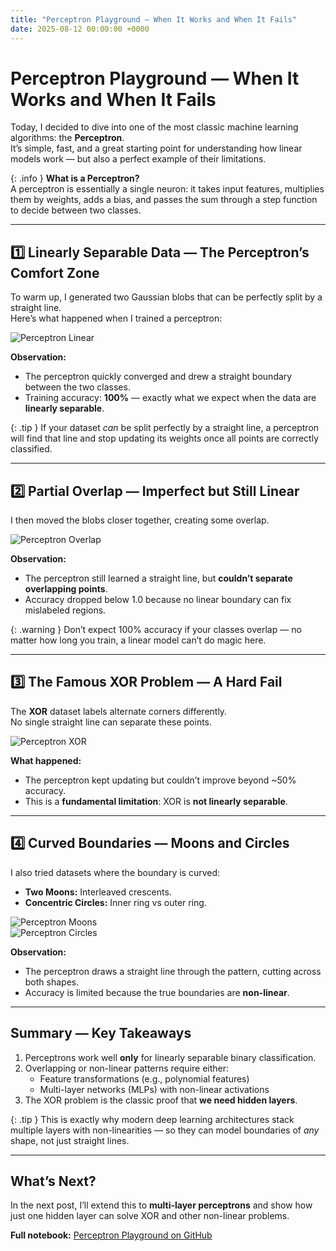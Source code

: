 ```yaml
---
title: "Perceptron Playground — When It Works and When It Fails"
date: 2025-08-12 00:00:00 +0000
---
```


# Perceptron Playground — When It Works and When It Fails

Today, I decided to dive into one of the most classic machine learning algorithms: the **Perceptron**.  
It’s simple, fast, and a great starting point for understanding how linear models work — but also a perfect example of their limitations.

{: .info }
**What is a Perceptron?**  
A perceptron is essentially a single neuron: it takes input features, multiplies them by weights, adds a bias, and passes the sum through a step function to decide between two classes.

---

## 1️⃣ Linearly Separable Data — The Perceptron’s Comfort Zone

To warm up, I generated two Gaussian blobs that can be perfectly split by a straight line.  
Here’s what happened when I trained a perceptron:

![Perceptron Linear](/assets/img/posts/perceptron_linear.png)

**Observation:**  
- The perceptron quickly converged and drew a straight boundary between the two classes.
- Training accuracy: **100%** — exactly what we expect when the data are **linearly separable**.

{: .tip }
If your dataset *can* be split perfectly by a straight line, a perceptron will find that line and stop updating its weights once all points are correctly classified.

---

## 2️⃣ Partial Overlap — Imperfect but Still Linear

I then moved the blobs closer together, creating some overlap.

![Perceptron Overlap](/assets/img/posts/perceptron_overlap.png)

**Observation:**  
- The perceptron still learned a straight line, but **couldn’t separate overlapping points**.
- Accuracy dropped below 1.0 because no linear boundary can fix mislabeled regions.

{: .warning }
Don’t expect 100% accuracy if your classes overlap — no matter how long you train, a linear model can’t do magic here.

---

## 3️⃣ The Famous XOR Problem — A Hard Fail

The **XOR** dataset labels alternate corners differently.  
No single straight line can separate these points.

![Perceptron XOR](/assets/img/posts/perceptron_xor.png)

**What happened:**  
- The perceptron kept updating but couldn’t improve beyond ~50% accuracy.
- This is a **fundamental limitation**: XOR is **not linearly separable**.

---

## 4️⃣ Curved Boundaries — Moons and Circles

I also tried datasets where the boundary is curved:

- **Two Moons:** Interleaved crescents.  
- **Concentric Circles:** Inner ring vs outer ring.

![Perceptron Moons](/assets/img/posts/perceptron_moons.png)  
![Perceptron Circles](/assets/img/posts/perceptron_circles.png)

**Observation:**  
- The perceptron draws a straight line through the pattern, cutting across both shapes.  
- Accuracy is limited because the true boundaries are **non-linear**.

---

## Summary — Key Takeaways

1. Perceptrons work well **only** for linearly separable binary classification.  
2. Overlapping or non-linear patterns require either:
   - Feature transformations (e.g., polynomial features)
   - Multi-layer networks (MLPs) with non-linear activations
3. The XOR problem is the classic proof that **we need hidden layers**.

{: .tip }
This is exactly why modern deep learning architectures stack multiple layers with non-linearities — so they can model boundaries of *any* shape, not just straight lines.

---

## What’s Next?
In the next post, I’ll extend this to **multi-layer perceptrons** and show how just one hidden layer can solve XOR and other non-linear problems.

**Full notebook:** [Perceptron Playground on GitHub](#)  
